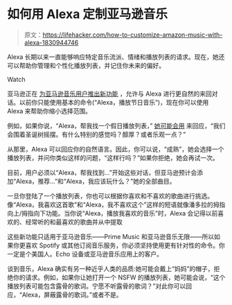 # 如何用 Alexa 定制亚马逊音乐

> 原文：<https://lifehacker.com/how-to-customize-amazon-music-with-alexa-1830944746>

Alexa 长期以来一直能够响应特定音乐流派、情绪和播放列表的请求。现在，她还可以帮助你管理和个性化播放列表，并记住你未来的偏好。

Watch

亚马逊正在 [为亚马逊音乐用户推出新功能](https://variety.com/2018/biz/news/amazon-music-new-voice-features-alexa-1203081896/) ，允许与 Alexa 进行更自然的来回对话。以前你只能使用基本的命令(“Alexa，播放节日音乐”)，现在你可以使用 Alexa 来帮助你缩小选择范围。

例如，如果你说，“Alexa，帮我找一个假日播放列表，” [她可能会用](https://techcrunch.com/2018/12/06/amazon-music-customers-can-now-talk-to-alexa-more-naturally/) 来回应，“我们会围着圣诞树摇摆。有什么特别的感觉吗？醇厚？或者乐观一点？”

从那里，Alexa 可以回应你的自然语言。因此，你可以说，“成熟”，她会选择一个播放列表，并问你类似这样的问题，“这样行吗？”如果你拒绝，她会再试一次。

目前，用户必须以“Alexa，帮我找到…”开始这些对话，但亚马逊预计会添加“Alexa，推荐…”和“Alexa，我应该玩什么？”她的全部曲目。

一旦你登陆了一个播放列表，你也可以根据你喜欢和不喜欢的歌曲进行挑选。像“Alexa，我喜欢这首歌”和“Alexa，我不喜欢这个”这样的短语就像潘多拉的拇指向上/拇指向下功能。当你说“Alexa，播放我喜欢的音乐”时，Alexa 会记得以前喜欢的、经常听的和最喜欢的歌曲并从中提取

这些新功能只适用于亚马逊音乐——Prime Music 和亚马逊音乐无限——所以如果你更喜欢 Spotify 或其他订阅音乐服务，你必须坚持使用更有针对性的命令。你一定是个美国人。Echo 设备或亚马逊音乐应用上的客户。

谈到音乐，Alexa 确实有另一种近乎人类的品质:她可能会戴上“妈妈”的帽子，拒绝你的请求。例如，如果你让她打开一个 NSFW 的播放列表，她可能会说，“这个播放列表可能包含露骨的歌词。宁愿不听露骨的歌词？”对此你可以回应，“Alexa，屏蔽露骨的歌词。”或者不是。